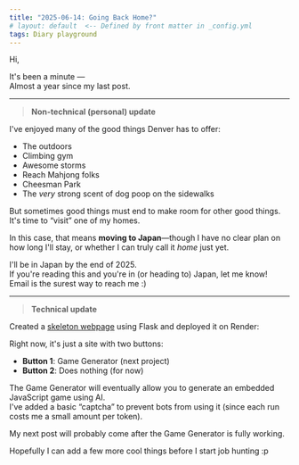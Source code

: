 ```yaml
---
title: "2025-06-14: Going Back Home?"
# layout: default  <-- Defined by front matter in _config.yml
tags: Diary playground
---
```


Hi,

It's been a minute —  
Almost a year since my last post.

---

> **Non-technical (personal) update**

I've enjoyed many of the good things Denver has to offer:
- The outdoors  
- Climbing gym  
- Awesome storms  
- Reach Mahjong folks  
- Cheesman Park  
- The *very* strong scent of dog poop on the sidewalks  

But sometimes good things must end to make room for other good things.  
It's time to “visit” one of my homes.

In this case, that means **moving to Japan**—though I have no clear plan on how long I'll stay, or whether I can truly call it *home* just yet.

I'll be in Japan by the end of 2025.  
If you're reading this and you're in (or heading to) Japan, let me know!  
Email is the surest way to reach me :)

---

> **Technical update**

Created a [skeleton webpage](https://narco-neko-playground.onrender.com/) using Flask and deployed it on Render:  

Right now, it's just a site with two buttons:
- **Button 1**: Game Generator (next project)  
- **Button 2**: Does nothing (for now)

The Game Generator will eventually allow you to generate an embedded JavaScript game using AI.  
I've added a basic “captcha” to prevent bots from using it (since each run costs me a small amount per token).

My next post will probably come after the Game Generator is fully working.

Hopefully I can add a few more cool things before I start job hunting :p